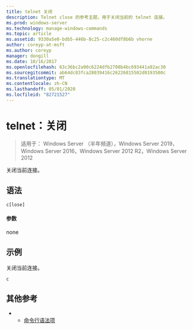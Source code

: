 ```yaml
---
title: telnet 关闭
description: Telnet close 的参考主题，用于关闭当前的 telnet 连接。
ms.prod: windows-server
ms.technology: manage-windows-commands
ms.topic: article
ms.assetid: 9330a5e0-bdb5-446b-8c25-c2c460df8b6b vhorne
author: coreyp-at-msft
ms.author: coreyp
manager: dongill
ms.date: 10/16/2017
ms.openlocfilehash: 63c36bc2a90c6224dfb2708b4bc693441a92ac30
ms.sourcegitcommit: ab64dc83fca28039416c26226815502d0193500c
ms.translationtype: MT
ms.contentlocale: zh-CN
ms.lasthandoff: 05/01/2020
ms.locfileid: "82721527"
---
```

# <a name="telnet-close"></a>telnet：关闭

> 适用于： Windows Server （半年频道），Windows Server 2019，Windows Server 2016，Windows Server 2012 R2，Windows Server 2012

关闭当前连接。    

## <a name="syntax"></a>语法  
```  
c[lose]  
```  
#### <a name="parameters"></a>参数  
none  
## <a name="examples"></a>示例  
关闭当前连接。  
```  
c  
```  
## <a name="additional-references"></a>其他参考  
-   - [命令行语法项](command-line-syntax-key.md)  
